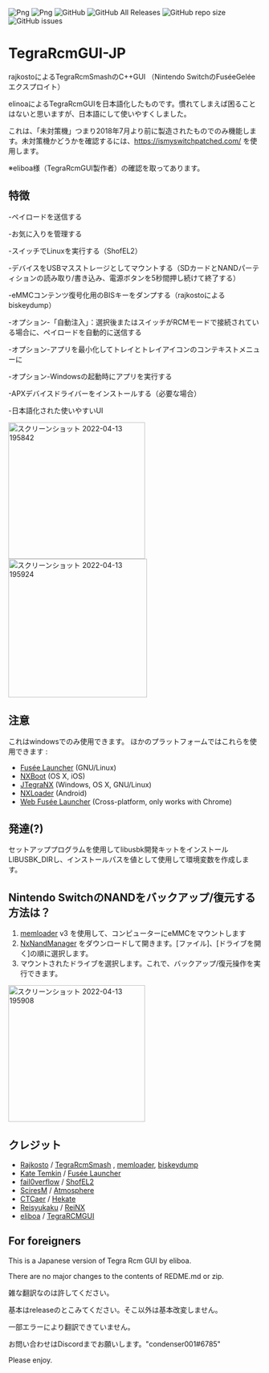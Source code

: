 ![Png](https://img.shields.io/badge/platform-windows-lightgrey)
![Png](https://img.shields.io/badge/latest%20stable%20release-2.6-yellow)
![GitHub](https://img.shields.io/github/license/eliboa/TegraRcmGUI)
![GitHub All Releases](https://img.shields.io/github/downloads/eliboa/TegraRcmGUI/total)
![GitHub repo size](https://img.shields.io/github/repo-size/eliboa/TegraRcmGUI)
![GitHub issues](https://img.shields.io/github/issues/eliboa/TegraRcmGUI)

# TegraRcmGUI-JP
rajkostoによるTegraRcmSmashのC++GUI （Nintendo SwitchのFuséeGeléeエクスプロイト）

elinoaによるTegraRcmGUIを日本語化したものです。慣れてしまえば困ることはないと思いますが、日本語にして使いやすくしました。

これは、「未対策機」つまり2018年7月より前に製造されたものでのみ機能します。未対策機かどうかを確認するには、https://ismyswitchpatched.com/ を使用します。

※eliboa様（TegraRcmGUI製作者）の確認を取ってあります。
## 特徴
-ペイロードを送信する

-お気に入りを管理する

-スイッチでLinuxを実行する（ShofEL2）

-デバイスをUSBマスストレージとしてマウントする（SDカードとNANDパーティションの読み取り/書き込み、電源ボタンを5秒間押し続けて終了する）

-eMMCコンテンツ復号化用のBISキーをダンプする（rajkostoによるbiskeydump）

-オプション-「自動注入」：選択後またはスイッチがRCMモードで接続されている場合に、ペイロードを自動的に送信する

-オプション-アプリを最小化してトレイとトレイアイコンのコンテキストメニューに

-オプション-Windowsの起動時にアプリを実行する

-APXデバイスドライバーをインストールする（必要な場合）

-日本語化された使いやすいUI

<img width="272" alt="スクリーンショット 2022-04-13 195842" src="https://user-images.githubusercontent.com/103568351/163166460-71944b81-2ecb-486f-8a24-9f304b39b075.png"><img width="276" alt="スクリーンショット 2022-04-13 195924" src="https://user-images.githubusercontent.com/103568351/163166377-5d813ecb-b58e-4e4f-b910-4b0550475d38.png">

## 注意
これはwindowsでのみ使用できます。 
ほかのプラットフォームではこれらを使用できます :
- [Fusée Launcher](https://github.com/Cease-and-DeSwitch/fusee-launcher) (GNU/Linux)
- [NXBoot](https://mologie.github.io/nxboot/) (OS X, iOS)
- [JTegraNX](https://github.com/dylwedma11748/JTegraNX) (Windows, OS X, GNU/Linux)
- [NXLoader](https://github.com/DavidBuchanan314/NXLoader) (Android)
- [Web Fusée Launcher](https://fusee-gelee.firebaseapp.com/) (Cross-platform, only works with Chrome)


## 発達(?)
セットアッププログラムを使用してlibusbk開発キットをインストールLIBUSBK_DIRし、インストールパスを値として使用して環境変数を作成します。

## Nintendo SwitchのNANDをバックアップ/復元する方法は？

 1) [memloader](https://github.com/rajkosto/memloader) v3 を使用して、コンピューターにeMMCをマウントします
 2) [NxNandManager](https://github.com/eliboa/NxNandManager) をダウンロードして開きます。[ファイル]、[ドライブを開く]の順に選択します。
 3) マウントされたドライブを選択します。これで、バックアップ/復元操作を実行できます。  

<img width="272" alt="スクリーンショット 2022-04-13 195908" src="https://user-images.githubusercontent.com/103568351/163166631-83ef1bd3-fe91-47ab-8450-4f80f2b23718.png">

## クレジット
- [Rajkosto](https://github.com/rajkosto) / [TegraRcmSmash](https://github.com/rajkosto/TegraRcmSmash) , [memloader](https://github.com/rajkosto/memloader), [biskeydump](https://github.com/rajkosto/biskeydump)
- [Kate Temkin](https://github.com/ktemkin) / [Fusée Launcher](https://github.com/Cease-and-DeSwitch/fusee-launcher)
- [fail0verflow](https://github.com/fail0verflow) / [ShofEL2](https://github.com/fail0verflow/shofel2)
- [SciresM](https://github.com/SciresM) / [Atmosphere](https://github.com/Atmosphere-NX/Atmosphere)
- [CTCaer](https://github.com/CTCaer/hekate)  / [Hekate](https://github.com/CTCaer/hekate)
- [Reisyukaku](https://github.com/Reisyukaku/) / [ReiNX](https://github.com/Reisyukaku/ReiNX)
- [eliboa](https://github.com/eliboa) / [TegraRCMGUI](https://github.com/eliboa/TegraRcmGUI)

## For foreigners
This is a Japanese version of Tegra Rcm GUI by eliboa.

There are no major changes to the contents of REDME.md or zip.

雑な翻訳なのは許してください。

基本はreleaseのとこみてください。そこ以外は基本改変しません。

一部エラーにより翻訳できていません。

お問い合わせはDiscordまでお願いします。"condenser001#6785"

Please enjoy.
